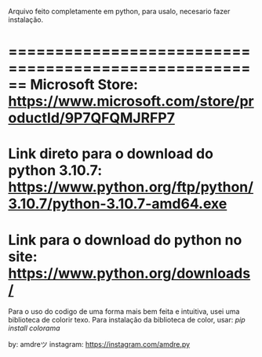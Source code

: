 Arquivo feito completamente em python, para usalo, necesario fazer instalação.


======================================================
Microsoft Store:
https://www.microsoft.com/store/productId/9P7QFQMJRFP7
======================================================
Link direto para o download do python 3.10.7:
https://www.python.org/ftp/python/3.10.7/python-3.10.7-amd64.exe
======================================================
Link para o download do python no site:
https://www.python.org/downloads/
======================================================

Para o uso do codigo de uma forma mais bem feita e intuitiva, usei uma biblioteca de colorir texo.
    Para instalação da biblioteca de color, usar:
    *pip install colorama*

by: amdreツ
instagram: https://instagram.com/amdre.py
